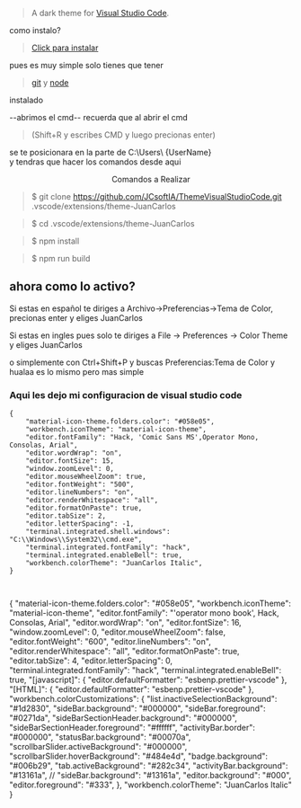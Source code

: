 
> A dark theme for [Visual Studio Code](http://code.visualstudio.com).

como instalo?
>[Click para instalar](https://marketplace.visualstudio.com/items?itemName=JCsoftIA.JCsoftIA)


pues es muy simple solo tienes que tener

>[git](https://git-scm.com/downloads)
y
>[node](https://nodejs.org/es/download/)

instalado 

--abrimos el cmd--
recuerda  que al abrir el cmd

>(Shift+R y escribes CMD y luego precionas enter)

se te posicionara en la parte de C:\Users\ {UserName}\
y tendras que hacer los comandos desde aqui

<p align="center" color='green'>Comandos a Realizar</p>


>$ git clone https://github.com/JCsoftIA/ThemeVisualStudioCode.git .vscode/extensions/theme-JuanCarlos

>$ cd .vscode/extensions/theme-JuanCarlos

>$ npm install

>$ npm run build



##  ahora como lo activo?

Si estas en español te diriges a Archivo->Preferencias->Tema de Color, precionas enter y eliges JuanCarlos

Si estas en ingles pues solo te diriges a File -> Preferences -> Color Theme y eliges JuanCarlos


o simplemente con Ctrl+Shift+P y buscas Preferencias:Tema de Color y hualaa es lo mismo pero mas simple 


### Aqui les dejo mi configuracion de visual studio code
```
{
    "material-icon-theme.folders.color": "#058e05",
    "workbench.iconTheme": "material-icon-theme",
    "editor.fontFamily": "Hack, 'Comic Sans MS',Operator Mono, Consolas, Arial",
    "editor.wordWrap": "on",
    "editor.fontSize": 15,
    "window.zoomLevel": 0,
    "editor.mouseWheelZoom": true,
    "editor.fontWeight": "500",
    "editor.lineNumbers": "on",
    "editor.renderWhitespace": "all",
    "editor.formatOnPaste": true,
    "editor.tabSize": 2,
    "editor.letterSpacing": -1,
    "terminal.integrated.shell.windows": "C:\\Windows\\System32\\cmd.exe",
    "terminal.integrated.fontFamily": "hack",
    "terminal.integrated.enableBell": true,
    "workbench.colorTheme": "JuanCarlos Italic",
}



```
{
    "material-icon-theme.folders.color": "#058e05",
    "workbench.iconTheme": "material-icon-theme",
    "editor.fontFamily": "'operator mono book', Hack, Consolas, Arial",
    "editor.wordWrap": "on",
    "editor.fontSize": 16,
    "window.zoomLevel": 0,
    "editor.mouseWheelZoom": false,
    "editor.fontWeight": "600",
    "editor.lineNumbers": "on",
    "editor.renderWhitespace": "all",
    "editor.formatOnPaste": true,
    "editor.tabSize": 4,
    "editor.letterSpacing": 0,
    "terminal.integrated.fontFamily": "hack",
    "terminal.integrated.enableBell": true,
    "[javascript]": {
        "editor.defaultFormatter": "esbenp.prettier-vscode"
    },
    "[HTML]": {
        "editor.defaultFormatter": "esbenp.prettier-vscode"
    },
    "workbench.colorCustomizations": {
        "list.inactiveSelectionBackground": "#1d2830",
        "sideBar.background": "#000000",
        "sideBar.foreground": "#0271da",
        "sideBarSectionHeader.background": "#000000",
        "sideBarSectionHeader.foreground": "#ffffff",
        "activityBar.border": "#000000",
        "statusBar.background": "#00070a",
        "scrollbarSlider.activeBackground": "#000000",
        "scrollbarSlider.hoverBackground": "#484e4d",
        "badge.background": "#006b29",
        "tab.activeBackground": "#282c34",
        "activityBar.background": "#13161a",
        // "sideBar.background": "#13161a",
        "editor.background": "#000",
        "editor.foreground": "#333",
    },
    "workbench.colorTheme": "JuanCarlos Italic"
}
